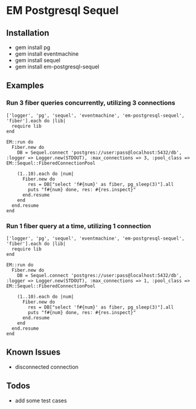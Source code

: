 # EM Postgresql Sequel

## Installation

* gem install pg
* gem install eventmachine
* gem install sequel
* gem install em-postgresql-sequel

## Examples

### Run 3 fiber queries concurrently, utilizing 3 connections

    ['logger', 'pg', 'sequel', 'eventmachine', 'em-postgresql-sequel', 'fiber'].each do |lib| 
      require lib
    end

    EM::run do
      Fiber.new do
        DB = Sequel.connect 'postgres://user:pass@localhost:5432/db', :logger => Logger.new(STDOUT), :max_connections => 3, :pool_class => EM::Sequel::FiberedConnectionPool

        (1..10).each do |num|
          Fiber.new do
            res = DB["select 'f#{num}' as fiber, pg_sleep(3)"].all
            puts "f#{num} done, res: #{res.inspect}"
          end.resume
        end
      end.resume
    end

### Run 1 fiber query at a time, utilizing 1 connection

    ['logger', 'pg', 'sequel', 'eventmachine', 'em-postgresql-sequel', 'fiber'].each do |lib| 
      require lib
    end

    EM::run do
      Fiber.new do
        DB = Sequel.connect 'postgres://user:pass@localhost:5432/db', :logger => Logger.new(STDOUT), :max_connections => 1, :pool_class => EM::Sequel::FiberedConnectionPool

        (1..10).each do |num|
          Fiber.new do
            res = DB["select 'f#{num}' as fiber, pg_sleep(3)"].all
            puts "f#{num} done, res: #{res.inspect}"
          end.resume
        end
      end.resume
    end

## Known Issues

* disconnected connection

## Todos

* add some test cases
